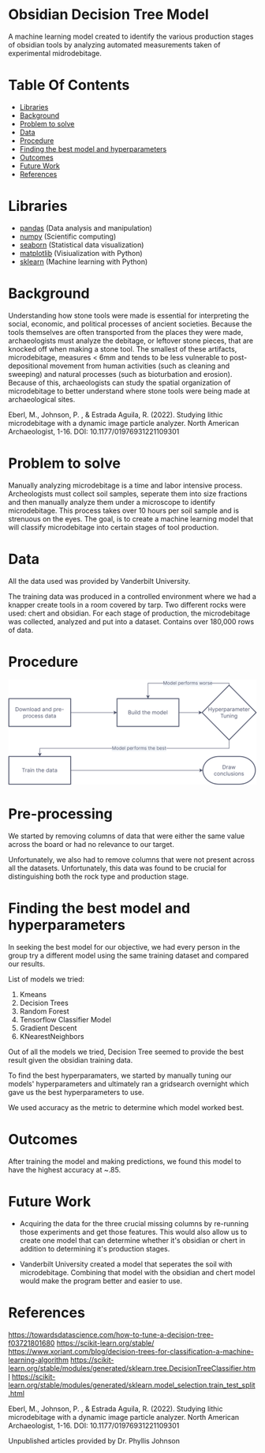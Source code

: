 # Obsidian Decision Tree Model
A machine learning model created to identify the various production stages of obsidian tools by analyzing automated measurements taken of experimental midrodebitage.

# Table Of Contents
-  [Libraries](#libraries)
-  [Background](#background)
-  [Problem to solve](#problem-to-solve)
-  [Data](#data)
-  [Procedure](#procedure)
-  [Finding the best model and hyperparameters](#finding-the-best-model-and-hyperparameters)
-  [Outcomes](#outcomes)
-  [Future Work](#future-work)
-  [References](#references)

# Libraries
- [pandas](https://pandas.pydata.org/) (Data analysis and manipulation)
- [numpy](https://numpy.org/) (Scientific computing)
- [seaborn](https://seaborn.pydata.org/) (Statistical data visualization)
- [matplotlib](https://matplotlib.org/) (Visiualization with Python) 
- [sklearn](https://scikit-learn.org) (Machine learning with Python)

# Background
Understanding how stone tools were made is essential for interpreting the social, economic, and political processes of ancient societies. Because the tools themselves are often transported from the places they were made, archaeologists must analyze the debitage, or leftover stone pieces, that are knocked off when making a stone tool. The smallest of these artifacts, microdebitage, measures < 6mm and tends to be less vulnerable to post-depositional movement from human activities (such as cleaning and sweeping) and natural processes (such as bioturbation and erosion). Because of this, archaeologists can study the spatial organization of microdebitage to better understand where stone tools were being made at archaeological sites.

Eberl, M., Johnson, P. , & Estrada Aguila, R. (2022). Studying lithic microdebitage with a dynamic image particle analyzer. North American Archaeologist, 1-16. DOI: 10.1177/01976931221109301 

# Problem to solve
Manually analyzing microdebitage is a time and labor intensive process. Archeologists must collect soil samples, seperate them into size fractions and then manually analyze them under a microscope to identify microdebitage. This process takes over 10 hours per soil sample and is strenuous on the eyes. The goal, is to create a machine learning model that will classify microdebitage into certain stages of tool production.

# Data
All the data used was provided by Vanderbilt University.

The training data was produced in a controlled environment where we had a knapper create tools in a room covered by tarp. Two different rocks were used: chert and obsidian. For each stage of production, the microdebitage was collected, analyzed and put into a dataset. Contains over 180,000 rows of data.

# Procedure
![Procedure](Procedure.png)

# Pre-processing
We started by removing columns of data that were either the same value across the board or had no relevance to our target.

Unfortunately, we also had to remove columns that were not present across all the datasets. Unfortunately, this data was found to be crucial for distinguishing both the rock type and production stage.

# Finding the best model and hyperparameters
In seeking the best model for our objective, we had every person in the group try a different model using the same training dataset and compared our results.

List of models we tried:
1. Kmeans
2. Decision Trees
3. Random Forest
4. Tensorflow Classifier Model
5. Gradient Descent
6. KNearestNeighbors

Out of all the models we tried, Decision Tree seemed to provide the best result given the obsidian training data.

To find the best hyperparamaters, we started by manually tuning our models' hyperparameters and ultimately ran a gridsearch overnight which gave us the best hyperparameters to use.

We used accuracy as the metric to determine which model worked best.

# Outcomes
After training the model and making predictions, we found this model to have the highest accuracy at ~.85.

# Future Work
- Acquiring the data for the three crucial missing columns by re-running those experiments and get those features. This would also allow us to create one model that can determine whether it's obsidian or chert in addition to determining it's production stages.

- Vanderbilt University created a model that seperates the soil with microdebitage. Combining that model with the obsidian and chert model would make the program better and easier to use.

# References
https://towardsdatascience.com/how-to-tune-a-decision-tree-f03721801680 
https://scikit-learn.org/stable/ 
https://www.xoriant.com/blog/decision-trees-for-classification-a-machine-learning-algorithm
https://scikit-learn.org/stable/modules/generated/sklearn.tree.DecisionTreeClassifier.html
https://scikit-learn.org/stable/modules/generated/sklearn.model_selection.train_test_split.html

Eberl, M., Johnson, P. , & Estrada Aguila, R. (2022). Studying lithic microdebitage with a dynamic image particle analyzer. North American Archaeologist, 1-16. DOI: 10.1177/01976931221109301 

Unpublished articles provided by Dr. Phyllis Johnson
